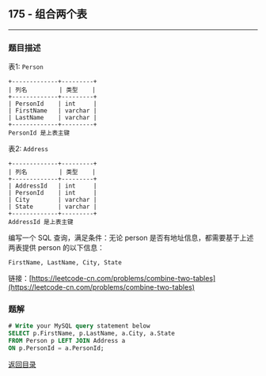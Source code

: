 ## **175 - 组合两个表**
---------------------------

### **题目描述**
表1: `Person`


```
+-------------+---------+
| 列名         | 类型    |
+-------------+---------+
| PersonId    | int     |
| FirstName   | varchar |
| LastName    | varchar |
+-------------+---------+
PersonId 是上表主键
``` 

表2: `Address`

```
+-------------+---------+
| 列名         | 类型    |
+-------------+---------+
| AddressId   | int     |
| PersonId    | int     |
| City        | varchar |
| State       | varchar |
+-------------+---------+
AddressId 是上表主键
```
 

编写一个 SQL 查询，满足条件：无论 person 是否有地址信息，都需要基于上述两表提供 person 的以下信息：

``` 
FirstName, LastName, City, State
```

链接：[https://leetcode-cn.com/problems/combine-two-tables](https://leetcode-cn.com/problems/combine-two-tables)

### **题解**
``` sql
# Write your MySQL query statement below
SELECT p.FirstName, p.LastName, a.City, a.State
FROM Person p LEFT JOIN Address a
ON p.PersonId = a.PersonId;
```


[返回目录](https://maxwell-l.github.io/WriteSomething/something/leetcode)